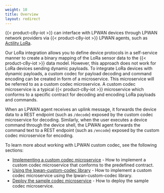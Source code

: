 ```yaml
---
weight: 10
title: Overview
layout: redirect
---
```


{{< product-c8y-iot >}} can interface with LPWAN devices through LPWAN network providers via {{< product-c8y-iot >}} LPWAN agents, such as [Actility LoRa](https://cumulocity.com/guides/protocol-integration/lora-actility/).

Our LoRa integration allows you to define device protocols in a self-service manner to create a binary mapping of the LoRa sensor data to the {{< product-c8y-iot >}} data model.
However, this approach does not work for LoRa devices sending dynamic payloads.
To integrate LoRa devices with dynamic payloads, a custom codec for payload decoding and command encoding can be created in form of a microservice.
This microservice will be referred to as a custom codec microservice.
A custom codec microservice is a typical {{< product-c8y-iot >}} microservice which conforms to a specific contract for decoding and encoding LoRa payloads and commands.

When an LPWAN agent receives an uplink message, it forwards the device data to a REST endpoint (such as `/decode`) exposed by the custom codec microservice for decoding.
Similarly, when the user executes a device command through the device shell, the LPWAN agent forwards the command text to a REST endpoint (such as `/encode`) exposed by the custom codec microservice for encoding.  

To learn more about working with LPWAN custom codec, see the following sections:

* [Implementing a custom codec microservice](#implement-codec-microservice) - How to implement a custom codec microservice that conforms to the predefined contract.
* [Using the lpwan-custom-codec library](#implement-codec-microservice-using-lpwan-custom-codec-library) - How to implement a custom codec microservice using the lpwan-custom-codec library.
* [Deploy the sample codec microservice](#deploy-sample-codec-microservice) - How to deploy the sample codec microservice.
